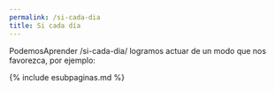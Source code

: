 ```yaml
---
permalink: /si-cada-dia
title: Si cada día
---
```

PodemosAprender /si-cada-dia/ logramos actuar de un modo que nos favorezca, por ejemplo:

{% include esubpaginas.md %}


